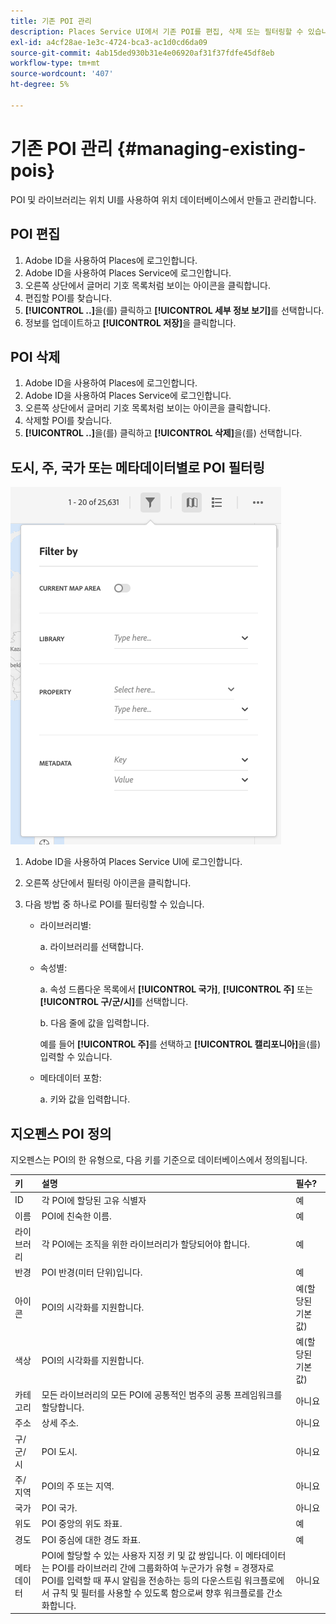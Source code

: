 ```yaml
---
title: 기존 POI 관리
description: Places Service UI에서 기존 POI를 편집, 삭제 또는 필터링할 수 있습니다.
exl-id: a4cf28ae-1e3c-4724-bca3-ac1d0cd6da09
source-git-commit: 4ab15ded930b31e4e06920af31f37fdfe45df8eb
workflow-type: tm+mt
source-wordcount: '407'
ht-degree: 5%

---
```


# 기존 POI 관리 {#managing-existing-pois}

POI 및 라이브러리는 위치 UI를 사용하여 위치 데이터베이스에서 만들고 관리합니다.

## POI 편집

1. Adobe ID을 사용하여 Places에 로그인합니다.
1. Adobe ID을 사용하여 Places Service에 로그인합니다.
1. 오른쪽 상단에서 글머리 기호 목록처럼 보이는 아이콘을 클릭합니다.
1. 편집할 POI를 찾습니다.
1. **[!UICONTROL ..]**&#x200B;을(를) 클릭하고 **[!UICONTROL 세부 정보 보기]**&#x200B;를 선택합니다.
1. 정보를 업데이트하고 **[!UICONTROL 저장]**&#x200B;을 클릭합니다.

## POI 삭제

1. Adobe ID을 사용하여 Places에 로그인합니다.
1. Adobe ID을 사용하여 Places Service에 로그인합니다.
1. 오른쪽 상단에서 글머리 기호 목록처럼 보이는 아이콘을 클릭합니다.
1. 삭제할 POI를 찾습니다.
1. **[!UICONTROL ..]**&#x200B;을(를) 클릭하고 **[!UICONTROL 삭제]**&#x200B;을(를) 선택합니다.

## 도시, 주, 국가 또는 메타데이터별로 POI 필터링

![POI 필터링](/help/assets/filter_poi.png)

1. Adobe ID을 사용하여 Places Service UI에 로그인합니다.
1. 오른쪽 상단에서 필터링 아이콘을 클릭합니다.
1. 다음 방법 중 하나로 POI를 필터링할 수 있습니다.

   * 라이브러리별:

     a. 라이브러리를 선택합니다.

   * 속성별:

     a. 속성 드롭다운 목록에서 **[!UICONTROL 국가]**, **[!UICONTROL 주]** 또는 **[!UICONTROL 구/군/시]**&#x200B;를 선택합니다.

     b. 다음 줄에 값을 입력합니다.

     예를 들어 **[!UICONTROL 주]**&#x200B;를 선택하고 **[!UICONTROL 캘리포니아]**&#x200B;을(를) 입력할 수 있습니다.

   * 메타데이터 포함:

     a. 키와 값을 입력합니다.

## 지오펜스 POI 정의

지오펜스는 POI의 한 유형으로, 다음 키를 기준으로 데이터베이스에서 정의됩니다.

| 키 | 설명 | 필수? |
| :--- | :--- | :--- |
| ID | 각 POI에 할당된 고유 식별자 | 예 |
| 이름 | POI에 친숙한 이름. | 예 |
| 라이브러리 | 각 POI에는 조직을 위한 라이브러리가 할당되어야 합니다. | 예 |
| 반경 | POI 반경(미터 단위)입니다. | 예 |
| 아이콘 | POI의 시각화를 지원합니다. | 예(할당된 기본값) |
| 색상 | POI의 시각화를 지원합니다. | 예(할당된 기본값) |
| 카테고리 | 모든 라이브러리의 모든 POI에 공통적인 범주의 공통 프레임워크를 할당합니다. | 아니요 |
| 주소 | 상세 주소. | 아니요 |
| 구/군/시 | POI 도시. | 아니요 |
| 주/지역 | POI의 주 또는 지역. | 아니요 |
| 국가 | POI 국가. | 아니요 |
| 위도 | POI 중앙의 위도 좌표. | 예 |
| 경도 | POI 중심에 대한 경도 좌표. | 예 |
| 메타데이터 | POI에 할당할 수 있는 사용자 지정 키 및 값 쌍입니다. 이 메타데이터는 POI를 라이브러리 간에 그룹화하여 누군가가 유형 = 경쟁자로 POI를 입력할 때 푸시 알림을 전송하는 등의 다운스트림 워크플로에서 규칙 및 필터를 사용할 수 있도록 함으로써 향후 워크플로를 간소화합니다. | 아니요 |
